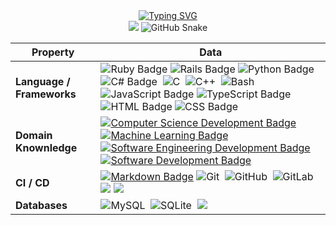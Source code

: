 
<div align=center> 
   <a href="https://git.io/typing-svg"><img src="https://readme-typing-svg.herokuapp.com?font=Comic+Sans&pause=1000&color=67F76A&random=false&width=435&lines=Hi++%F0%9F%90%B6%2C+im+Henrique+Ricardo+Figueira;Software+Engineer+at+Cashu+Fintech;Open+Source+Enthusiast+and+Dog+Lover+" alt="Typing SVG" /></a>
  
  <div/>
  <img src="https://my-stats-weld-tau.vercel.app/api?username=HenriqueRicardoFigueira&show_icons=true&theme=dark">

  <picture>
    <source media="(prefers-color-scheme: dark)" srcset="./dist/github-contribution-grid-snake-dark.svg">
    <source media="(prefers-color-scheme: light)" srcset="./dist/github-contribution-grid-snake.svg">
    <img alt="GitHub Snake" src="./dist/github--snake.svg">
  </picture>
  
  | Property | Data |
|-------------------------------------------------|-----------------------------------------------------------------------------------------------------------------------------------------------------------------------------------------------------------------------------------------------------------------------------------------------------------------------------------------------------------------------------------------------------------------------------------------------------------------------------------------------------------------------------------------------------------------------------------------------------------------------------------------------------------------------------------------------------------------------------------------------------------------------------------------------------------------------------------------------------------------------------------------------------------------------------------------------------------------------------------------------------------------------------------------------------------------------------------------------------------------------------------------------------------------------------------------------------------------------------------------------------------------------------------------------------------------------------------------------------------------------------------------------------------------------------------------------------------------------------------------------------------------------------------------------------------------------------------------------------------------------------------------------------------------------------------------------------------------------------------------------------------------------------------------------------------------------------------------------------------------------------------------------------------------------------------------------------------------------|
| **Language / Frameworks**                              | ![Ruby Badge](https://img.shields.io/badge/-Ruby-3776AB?style=flat&logo=ruby&logoColor=red) ![Rails Badge](https://img.shields.io/badge/-Rails-3776AB?style=flat&logo=rubyonrails&logoColor=red) ![Python Badge](https://img.shields.io/badge/-Python-3776AB?style=flat&logo=Python&logoColor=white)  ![C# Badge](https://img.shields.io/badge/-C%23-3776AB?style=flat&logo=sharp&logoColor=blue)&nbsp; ![C](https://img.shields.io/badge/-C-66CC66?style=flat&logo=C&logoColor=A8B9CC)&nbsp; ![C++](https://img.shields.io/badge/-C++-66CC66?style=flat&logo=C%2B%2B&logoColor=00599C)&nbsp; ![Bash](https://img.shields.io/badge/-Bash-444444?style=flat&logo=GnuBash)&nbsp; ![JavaScript Badge](https://img.shields.io/badge/-JavaScript-3776AB?style=flat&logo=javascript&logoColor=yellow) ![TypeScript Badge](https://img.shields.io/badge/-TypeScript-3776AB?style=flat&logo=typescript&logoColor=blue) ![HTML Badge](https://img.shields.io/badge/-HTML-3776AB?style=flat&logo=html5&logoColor=E34F26) ![CSS Badge](https://img.shields.io/badge/-CSS-3776AB?style=flat&logo=css3&logoColor=1572B6)                                                                                                                                                                                                                                                                                                                                                                                                                                                                                                                                                                   |
| **Domain Knownledge**                           |  [![Computer Science Development Badge](https://img.shields.io/badge/-Computer%20Science-FAB040?style=flat&logoColor=white)](https://github.com/search?q=user%3ABEPb&type=Repositories) [![Machine Learning Badge](https://img.shields.io/badge/-Machine%20Learning-01D277?style=flat&logoColor=white)](https://github.com/BEPb/BEPb) [![Software Engineering Development Badge](https://img.shields.io/badge/-Software%20Engineering-4C8CBF?style=flat&logoColor=white)](https://github.com/search?q=user%3ABEPb&type=Repositories) [![Software Development Badge](https://img.shields.io/badge/-Software%20Development-FF6600?style=flat&logoColor=white)](https://github.com/search?q=user%3ABEPb&type=Repositories)                                                                                                                                                                                                                                                                                                                                                                                                                                                                                                                                                                                                                                                                                                                                                                                                                                                                                                                                                                                                                                                                                                                                                                                                                                          |
| **CI / CD**                                     | [![Markdown Badge](https://img.shields.io/badge/-Markdown-2088FF?style=flat&logo=Markdown&logoColor=white)](https://github.com/BEPb/BEPb) ![Git](https://img.shields.io/badge/-Git-004400?style=flat&logo=git)&nbsp; ![GitHub](https://img.shields.io/badge/-GitHub-444444?style=flat&logo=github)&nbsp; ![GitLab](https://img.shields.io/badge/-GitLab-444444?style=flat&logo=GitLab)&nbsp;  [![](https://img.shields.io/badge/-Docker-2496ED?style=flat-square&logo=docker&logoColor=white)](https://www.docker.com) [![](https://img.shields.io/badge/-VS_Code-007ACC?style=flat-square&logo=visual-studio-code&logoColor=white)](https://code.visualstudio.com)|
| **Databases**                                   | ![MySQL](https://img.shields.io/badge/-MySQL-444444?style=flat&logo=MySQL)&nbsp; ![SQLite](https://img.shields.io/badge/-SQLite-444444?style=flat&logo=SQLite)&nbsp; [![](https://img.shields.io/badge/-PostgreSQL-336791?style=flat-square&logo=postgresql&logoColor=white)](https://www.postgresql.org)                                                                                                                                                                                                                                                                                                                                                                                                                                                                                                                                                                

  

</div>
